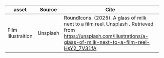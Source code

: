 |asset|Source|Cite
|---|---|---|
|Film illustraition|Unsplash|RoundIcons. (2025). A glass of milk next to a film reel. Unsplash . Retrieved from https://unsplash.com/illustrations/a-glass-of-milk-next-to-a-film-reel-HsY2_7V31fA |
